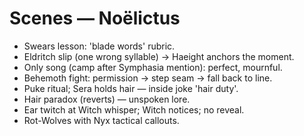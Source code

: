 # Scenes — Noëlictus

- Swears lesson: 'blade words' rubric.
- Eldritch slip (one wrong syllable) → Haeight anchors the moment.
- Only song (camp after Symphasia mention): perfect, mournful.
- Behemoth fight: permission → step seam → fall back to line.
- Puke ritual; Sera holds hair — inside joke 'hair duty'.
- Hair paradox (reverts) — unspoken lore.
- Ear twitch at Witch whisper; Witch notices; no reveal.
- Rot-Wolves with Nyx tactical callouts.
